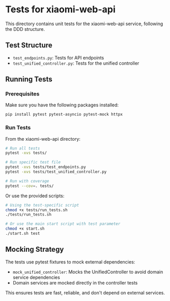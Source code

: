 # Tests for xiaomi-web-api

This directory contains unit tests for the xiaomi-web-api service, following the DDD structure.

## Test Structure

- `test_endpoints.py`: Tests for API endpoints
- `test_unified_controller.py`: Tests for the unified controller

## Running Tests

### Prerequisites

Make sure you have the following packages installed:

```bash
pip install pytest pytest-asyncio pytest-mock httpx
```

### Run Tests

From the xiaomi-web-api directory:

```bash
# Run all tests
pytest -xvs tests/

# Run specific test file
pytest -xvs tests/test_endpoints.py
pytest -xvs tests/test_unified_controller.py

# Run with coverage
pytest --cov=. tests/
```

Or use the provided scripts:

```bash
# Using the test-specific script
chmod +x tests/run_tests.sh
./tests/run_tests.sh

# Or use the main start script with test parameter
chmod +x start.sh
./start.sh test
```

## Mocking Strategy

The tests use pytest fixtures to mock external dependencies:

- `mock_unified_controller`: Mocks the UnifiedController to avoid domain service dependencies
- Domain services are mocked directly in the controller tests

This ensures tests are fast, reliable, and don't depend on external services.
